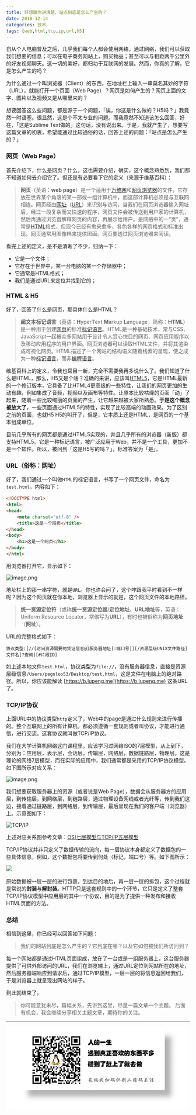 ```yaml
---
title: 好想跟你讲清楚，站点到底是怎么产生的？
date: 2018-12-14
categories: 技术
tags: [web,html,tcp,ip,url,h5]
---
```


自从个人电脑普及之后，几乎我们每个人都会使用网络，通过网络，我们可以获取我们想要的信息；可以在电子商务网站上，购买物品；甚至可以与相距两千公里外的好友视频聊天。这一切的美好，都归功于互联网的发展。然而，你真的了解，它是怎么产生的吗？

为什么通过一个叫浏览器（Client）的东西，在地址栏上输入一串莫名其妙的字符（URL），就能打开一个页面（Web Page）？网页是如何产生的？网页上面的文字、图片以及视频又是从哪里来的？

想要回答这么些问题，都是源于一个问题，「诶，你这是什么做的？H5吗？」我竟然一时语塞。很显然，这是个不太专业的问题。而我竟然不知道该怎么回答，好在，「这是Sublime Text做的」这句话，没有说出来。于是，我就产生了，想要写这篇文章的初衷，希望能通过比较通俗的话，回答上述的问题：「站点是怎么产生的？」

### 网页（Web Page）
首先介绍下，什么是网页？什么，这也需要介绍，确实，这个概念熟悉到，我们都不知道如何去介绍它了。但还是有必要看下它的定义（来源于维基百科）：

> **网页**（英语：**web page**）是一个适用于[万维网](https://zh.wikipedia.org/wiki/%E5%85%A8%E7%90%83%E8%B3%87%E8%A8%8A%E7%B6%B2 "万维网")和[网页浏览器](https://zh.wikipedia.org/wiki/%E7%B6%B2%E9%A0%81%E7%80%8F%E8%A6%BD%E5%99%A8 "网页浏览器")的文件，它存放在世界某个角落的某一部或一组计算机中，而这部计算机必须是与互联网相连。网页经由[网址](https://zh.wikipedia.org/wiki/%E7%B6%B2%E5%9D%80 "网址")（[URL](https://zh.wikipedia.org/wiki/URL "URL")）来识别与访问，当我们在网页浏览器输入网址后，经过一段复杂而又快速的程序，网页文件会被传送到用户家的计算机，然后再通过浏览器解释网页的内容，再展示给用户。是网络中的一“页”，通常是[HTML](https://zh.wikipedia.org/wiki/HTML "HTML")格式，但现今已经有愈来愈多、各色各样的网页格式和标准出现。网页通常用图像档来提供图画。网页要透过网页浏览器来阅读。

看完上述的定义，是不是清晰了不少，归纳一下：

- 它是一个文件；
- 它存在于世界中，某一台电脑的某一个存储器中；
- 它通常是HTML格式；
- 我们是通过URL来定位并找到它的；

### HTML & H5
好了，回答了什么是网页，那具体什么是HTML？

> **超文本标记语言**（英语：**H**yper**T**ext **M**arkup **L**anguage，简称：**HTML**）是一种用于创建[网页](https://zh.wikipedia.org/wiki/%E7%BD%91%E9%A1%B5 "网页")的标准[标记语言](https://zh.wikipedia.org/wiki/%E6%A0%87%E8%AE%B0%E8%AF%AD%E8%A8%80 "标记语言")。HTML是一种基础技术，常与CSS、JavaScript一起被众多网站用于设计令人赏心悦目的网页、网页应用程序以及移动应用程序的用户界面。网页浏览器可以读取HTML文件，并将其渲染成可视化网页。HTML描述了一个网站的结构语义随着线索的呈现，使之成为一种[标记语言](https://zh.wikipedia.org/wiki/%E6%A0%87%E8%AE%B0%E8%AF%AD%E8%A8%80 "标记语言")，而非[编程语言](https://zh.wikipedia.org/wiki/%E7%BC%96%E7%A8%8B%E8%AF%AD%E8%A8%80 "编程语言")。

维基百科上的定义，令我也耳目一新，完全不需要我再多说什么了。我们知道了什么是HTML，那么，H5又是个啥？准确的来讲，应该叫[HTML5](https://zh.wikipedia.org/wiki/HTML5)，它是HTML最新的一个修订版本，它具备了比HTML4更高级的一些特性，让我们的网页更加的生动有趣，例如集成了音频，视频以及画布等特性。让原本比较枯燥的页面「动」了起来，随着一些比较绚丽的页面的产生，让它越来越被大家所熟悉。**于是这个概念被放大了**，一些页面通过HTML5的特性，实现了比较高端的动画效果。为了区别之前的页面，也就H5 H5的叫开了，但是，它本质上还是HTML，是网页的一个基本组成单位。

目前几乎所有的网页都是通过HTML5实现的，并且几乎所有的浏览器（新版）都支持HTML5。它是一种标记语言，被广泛应用于Web，并不是一个工具，更加不是一个软件。所以，被问到「这是H5写的吗？」，标准答案为「是」。

### URL（俗称：网址）
好了，我们通过一个叫做`HTML`的标记语言，书写了一个网页文件，命名为`test.html`，内容如下：

```html
<!DOCTYPE html>
<html>
<head>
    <meta charset="utf-8" />
    <title>这是一个网页</title>
</head>
<body>
    <h1>这是一个网页</h1>
</body>
</html>
```

用浏览器打开它，显示如下：

![image.png](https://upload-images.jianshu.io/upload_images/128602-ab956fabce2027e2.png?imageMogr2/auto-orient/strip%7CimageView2/2/w/1240)

地址栏上的那一串字符，就是`URL`。你也许会问了，这个咋跟我平时看到不一样呢？因为这个网页就在你本地，浏览器上显示的就是，这个网页文件的本地路径。

> **统一资源定位符**（或称**统一资源定位器**/**定位地址**、**URL地址**等，英语：Uniform Resource Locator，常缩写为**URL**），有时也被俗称为**网页地址**（**网址**）。

URL的完整格式如下：

```
协议类型:[//[访问资源需要的凭证信息@]服务器地址[:端口号]][/资源层级UNIX文件路径]文件名[?查询][#片段ID]
```

如上述本地文件`test.html`，协议类型为`file://`，没有服务器信息，直接是资源层级信息`/Users/pegnloo53/Desktop/test.html`，这是文件在电脑上的绝对路径。所以，你应该能解读 [https://b.lupeng.me](https://b.lupeng.me) 这条URL了。

### TCP/IP协议
上面URL中的协议类型`http`定义了，Web中的page是通过什么规则来进行传播的。整个互联网上的所有计算机，都必须遵循一套规则或者叫协议，才能进行通信，进行交流。这套协议就叫做TCP/IP协议。

我们在大学计算机网络这门课程里，应该学习过网络ISO的7层模型，从上到下，分别为：应用层，表示层，会话层，传输层，网络层，数据链路层，物理层。这是理论的网络7层模型，而在实际的应用中，我们通常都是采用的TCP/IP协议模型。如下图所示对应关系：

![image.png](https://upload-images.jianshu.io/upload_images/128602-8d07b1246b765be7.png?imageMogr2/auto-orient/strip%7CimageView2/2/w/1240)

我们想要获取服务器上的资源（或者说是Web Page），数据会从服务器方的应用层，到传输层，到网络层，到链路层，通过物理设备网线或者光纤等，传到我们这边，接着通过链路层，到网络层，到传输层，最后呈现在我们的客户端（浏览器）上。示意图如下：

![TCP/IP](https://upload-images.jianshu.io/upload_images/128602-84f0b61d5da57e1a.JPG?imageMogr2/auto-orient/strip%7CimageView2/2/w/1240)

上述对应关系图参考文章：[OSI七层模型与TCP/IP五层模型](https://www.cnblogs.com/qishui/p/5428938.html)

TCP/IP协议并非只定义了数据传输的流向，每一层协议本身都定义了数据包的一些具体信息，例如，这个数据包将要传到何处（标记，端口号）等。如下图所示：

![](https://upload-images.jianshu.io/upload_images/128602-b12b7f289055cafa.JPG?imageMogr2/auto-orient/strip%7CimageView2/2/w/1240)

原始数据被一层一层的进行包裹，到达目的地后，再一层一层的拆包，这个过程就是常说的**封装**与**解封装**。HTTP只是这套规则中的一个环节，它只是定义了整套TCP/IP协议模型中应用层的其中一个协议，目的是为了提供一种发布和接收HTML页面的方法。

### 总结
相信到这里，你已经可以回答如下问题：

> 我们的网站到底是怎么产生的？它到底在哪？以及它如何被我们所访问到？

每一个网站都是通过HTML页面组成，放在了一台或是一组服务器上，这台服务器提供了可供外部访问的URL，我们在浏览端上，通过URL定位到网站所在的地址，然后服务器端响应到请求后，通过TCP/IP模型，一层一层的将信息返回给我们，于是浏览器上就呈现出网站的样子。

到此就结束了。

> 你可能意犹未尽，篇幅关系，先讲到这里，尽量一篇文章一个主题。
后面有机会，我会继续分享相关主题文章，期待你的关注。

---
![](/image/weixin.jpg)
